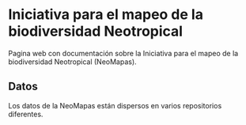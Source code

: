 # Iniciativa para el mapeo de la biodiversidad Neotropical

Pagina web con documentación sobre la Iniciativa para el mapeo de la biodiversidad Neotropical (NeoMapas).


## Datos

Los datos de la NeoMapas están dispersos en varios repositorios diferentes.


```{r}

```
